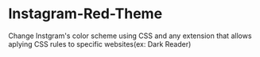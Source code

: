 # Instagram-Red-Theme
Change Instgram's color scheme using CSS and any extension that allows aplying CSS rules to specific websites(ex: Dark Reader)
